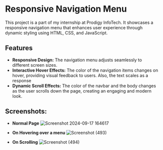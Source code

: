 # Responsive Navigation Menu
This project is a part of my internship at Prodigy InfoTech. It showcases a responsive navigation menu that enhances user experience through dynamic styling using HTML, CSS, and JavaScript.

## Features
- **Responsive Design:** The navigation menu adjusts seamlessly to different screen sizes.
- **Interactive Hover Effects:** The color of the navigation items changes on hover, providing visual feedback to users. Also, the text scales as a response
- **Dynamic Scroll Effects:** The color of the navbar and the body changes as the user scrolls down the page, creating an engaging and modern look.

## Screenshots:

- **Normal Page**
![Screenshot 2024-09-17 164617](https://github.com/user-attachments/assets/125e18a9-7425-480b-bd88-5cb8ec61dd6d)

- **On Hovering over a menu**
![Screenshot (493)](https://github.com/user-attachments/assets/a4444bf9-2e9b-4e4f-92bb-5ee7579b9f52)

- **On Scrolling**
![Screenshot (494)](https://github.com/user-attachments/assets/e4c7ff07-6d22-4886-9311-8f7ea3738d5b)

